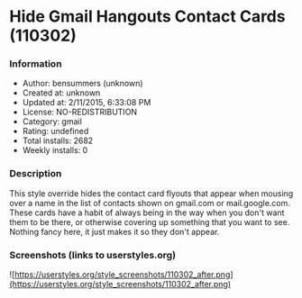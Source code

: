 # Hide Gmail Hangouts Contact Cards (110302)

### Information
- Author: bensummers (unknown)
- Created at: unknown
- Updated at: 2/11/2015, 6:33:08 PM
- License: NO-REDISTRIBUTION
- Category: gmail
- Rating: undefined
- Total installs: 2682
- Weekly installs: 0


### Description
This style override hides the contact card flyouts that appear when mousing over a name in the list of contacts shown on gmail.com or mail.google.com. These cards have a habit of always being in the way when you don't want them to be there, or otherwise covering up something that you want to see. Nothing fancy here, it just makes it so they don't appear.


### Screenshots (links to userstyles.org)
![https://userstyles.org/style_screenshots/110302_after.png](https://userstyles.org/style_screenshots/110302_after.png)


